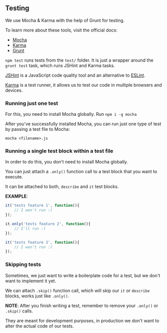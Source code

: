 ## Testing

We use Mocha & Karma with the help of Grunt for testing.

To learn more about these tools, visit the official docs:

- [Mocha](https://mochajs.org/#getting-started)
- [Karma](https://karma-runner.github.io/4.0/config/configuration-file.html)
- [Grunt](https://gruntjs.com/getting-started)

`npm test` runs tests from the `test/` folder. It is just a wrapper around the `grunt test` task, which runs JSHint and Karma tasks.

[JSHint](https://jshint.com/docs/) is a JavaScript code quality tool and an alternative to [ESLint](https://eslint.org/).

[Karma](https://karma-runner.github.io/latest/index.html) is a test runner, it allows us to test our code in multiple browsers and devices.

### Running just one test

For this, you need to install Mocha globally. Run `npm i -g mocha`

After you've successfully installed Mocha, you can run just one type of test by passing a test file to Mocha:

`mocha <filename>.js`

### Running a single test block within a test file

In order to do this, you don't need to install Mocha globally.

You can just attach a `.only()` function call to a test block that you want to execute.

It can be attached to both, `describe` and `it` test blocks.

**EXAMPLE**:

```javascript
it('tests feature 1', function(){
    // I won't run :(
});

it.only('tests feature 2', function(){
    // I'll run :)
});

it('tests feature 3', function(){
    // I won't run :(
});
```

### Skipping tests

Sometimes, we just want to write a boilerplate code for a test, but we don't want to implement it yet.

We can attach `.skip()` function call, which will skip our `it` or `describe` blocks, works just like `.only()`.

**NOTE**: After you finish writing a test, remember to remove your `.only()` or `.skip()` calls.

They are meant for development purposes, in production we don't want to alter the actual code of our tests.
